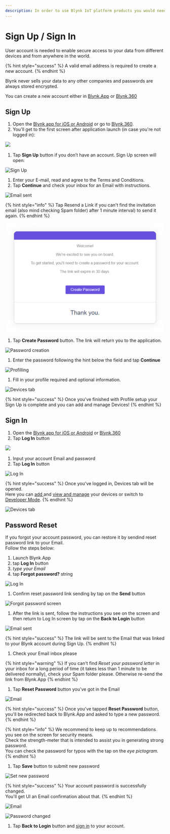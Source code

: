 ```yaml
---
description: In order to use Blynk IoT platform products you would need an account.
---
```


# Sign Up / Sign In

User account is needed to enable secure access to your data from different devices and from anywhere in the world.

{% hint style="success" %}
A valid email address is required to create a new account.
{% endhint %}

Blynk never sells your data to any other companies and passwords are always stored encrypted.

You can create a new account either in [Blynk.App](https://docs.blynk.io/en/platform-overview/products-and-services/products#blynk-app) or [Blynk.360](https://docs.blynk.io/en/platform-overview/products-and-services/products#blynk-360)

## **Sign Up**

1. Open the [Blynk app for iOS or Android](../downloads/blynk-apps-for-ios-and-android.md) or go to [Blynk.360](https://blynk.cloud).
2. You'll get to the first screen after application launch \(in case you're not logged in\):

![](https://user-images.githubusercontent.com/72790181/119364178-4fdf3f80-bcb7-11eb-9cd4-37461c57185c.png)

1. Tap **Sign Up** button if you don’t have an account. Sign Up screen will open:

![Sign Up](https://user-images.githubusercontent.com/72790181/119364346-78ffd000-bcb7-11eb-97de-796f62d69b2a.png)

1. Enter your E-mail, read and agree to the Terms and Conditions.  
2. Tap **Continue** and check your inbox for an Email with instructions.

![Email sent](https://user-images.githubusercontent.com/72790181/119364440-93d24480-bcb7-11eb-81fe-c052382d5f6e.png)

{% hint style="info" %}
Tap Resend a Link if you can't find the invitation email \(also mind checking Spam folder\) after 1 minute interval\) to send it again.
{% endhint %}

![Create Password E-mail button](../.gitbook/assets/create_password.png)

1. Tap **Create Password** button. The link will return you to the application.

![Password creation](https://user-images.githubusercontent.com/72790181/119364490-a2206080-bcb7-11eb-9221-b594e8aec99e.png)

1. Enter the password following the hint below the field and tap **Continue**

![Profilling](https://user-images.githubusercontent.com/72790181/119364574-b5333080-bcb7-11eb-85d1-9525c7eb7fbc.png)

1. Fill in your profile required and optional information.

![Devices tab](https://user-images.githubusercontent.com/72790181/119365261-6fc33300-bcb8-11eb-8ec4-835439478dda.png)

{% hint style="success" %}
Once you've finished with Profile setup your Sign Up is complete and you can add and manage Devices!
{% endhint %}

## Sign In

1. Open the [Blynk app for iOS or Android](../downloads/blynk-apps-for-ios-and-android.md) or [Blynk.360](https://blynk.cloud)
2. Tap **Log In** button

![](https://user-images.githubusercontent.com/72790181/119365340-8073a900-bcb8-11eb-9bd5-5f3cc78948f4.png)

1. Input your account Email and password  
2. Tap **Log In** button

![Log In](https://user-images.githubusercontent.com/72790181/119365363-87022080-bcb8-11eb-877d-a9964b36a398.png)

{% hint style="success" %}
Once you've logged in, Devices tab will be opened.  
Here you can [add ](../mobile-applications/device-management/add-new-device.md)and [view and manage](../mobile-applications/device-management/) your devices or switch to [Developer Mode](developer-mode.md).
{% endhint %}

![Devices tab](https://user-images.githubusercontent.com/72790181/119365416-92ede280-bcb8-11eb-8bd5-7b6c3ff9a979.png)

## Password Reset

If you forgot your account password, you can restore it by sendind reset password link to your Email.  
Follow the steps below:

1. Launch Blynk.App
2. tap **Log In** button
3. _type your Email_
4. tap **Forgot password?** string

![Log In](https://user-images.githubusercontent.com/72790181/119365430-984b2d00-bcb8-11eb-9886-ccc21be14284.png)

1. Confirm reset password link sending by tap on the **Send** button 

![Forgot password screen](https://user-images.githubusercontent.com/72790181/119365594-be70cd00-bcb8-11eb-9865-b7fc91e3e23a.png)

1. After the link is sent, follow the instructions you see on the screen and then return to Log In screen by tap on the **Back to Login** button

![Email sent](https://user-images.githubusercontent.com/72790181/119365677-da746e80-bcb8-11eb-8a2b-ebf88b0dcb59.png)

{% hint style="success" %}
The link will be sent to the Email that was linked to your Blynk account during Sign Up.
{% endhint %}

1. Check your Email inbox please

{% hint style="warning" %}
If you can't find _Reset your password letter_ in your inbox for a long period of time \(it takes less than 1 minute to be delivered normally\), check your Spam folder please. Otherwise re-send the link from Blynk.App
{% endhint %}

1. Tap **Reset Password** button you've got in the Email

![Email](https://user-images.githubusercontent.com/72790181/119365776-f415b600-bcb8-11eb-878e-82d79f5f52e1.png)

{% hint style="success" %}
Once you've tapped **Reset Password** button, you'll be redirected back to Blynk.App and asked to type a new password.
{% endhint %}

{% hint style="info" %}
We recommend to keep up to recommendations you see on the screen for security means.  
Check the strength-meter that is intended to assist you in generating strong password.  
You can check the password for typos with the tap on the _eye pictogram._
{% endhint %}

1. Tap **Save** button to submit new password  

![Set new password](https://user-images.githubusercontent.com/72790181/119365819-01cb3b80-bcb9-11eb-8e9d-fcae1bc817ba.png)

{% hint style="success" %}
Your account password is successfully changed.  
You'll get UI an Email confirmation about that.
{% endhint %}

![Email](https://user-images.githubusercontent.com/72790181/119366036-37702480-bcb9-11eb-9edd-be37c6b6d34c.png)

![Password changed](https://user-images.githubusercontent.com/72790181/119366118-4c4cb800-bcb9-11eb-8047-c686c82dc74e.png)

1. Tap **Back to Login** button and [sign in](https://docs.blynk.io/en/getting-started/untitled#sign-in) to your account.

